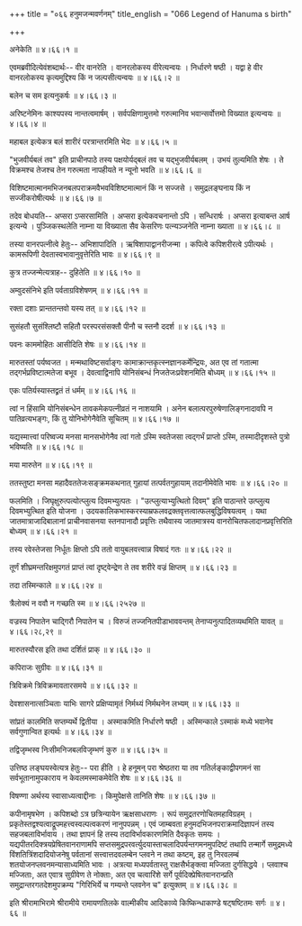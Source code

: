 +++
title = "०६६ हनुमजन्मवर्णनम्"
title_english = "066 Legend of Hanuma s birth"

+++


अनेकेति  ॥  ४।६६।१  ॥   

  

एवमब्रवीदित्येवंशब्दार्थः-- वीर वानरेति । वानरलोकस्य वीरेत्यन्वयः ।
निर्धारणे षष्ठी । यद्वा हे वीर वानरलोकस्य कृत्यमुद्दिश्य किं न
जल्पसीत्यन्वयः  ॥  ४।६६।२ ॥   

  

बलेन च सम इत्यनुकर्षः  ॥  ४।६६।३  ॥   

  

अरिष्टनेमिनः काश्यपस्य नान्तत्वमार्षम् । सर्वपक्षिणामुत्तमो गरुत्मानिव
भवान्सर्वोत्तमो विख्यात इत्यन्वयः  ॥  ४।६६।४  ॥   

  

महाबल इत्येकत्र बलं शारीरं परत्रान्तरमिति भेदः  ॥  ४।६६।५  ॥   

  

"भुजवीर्यबलं तव" इति प्राचीनपाठे तस्य पक्षयोर्यद्बलं तव च
यद्भुजवीर्यबलम् । उभयं तुल्यमिति शेषः । ते विक्रमश्च तेजश्च तेन गरुत्मता
नापहीयते न न्यूनो भवति  ॥  ४।६६।६  ॥   

  

विशिष्टमात्मानमभिजनबलपराक्रमवैभवविशिष्टमात्मानं किं न सज्जसे ।
समुद्रलङ्घनाय किं न सज्जीकरोषीत्यर्थः  ॥  ४।६६।७  ॥   

  

तदेव बोधयति-- अप्सरा ऽप्सरसामिति । अप्सरा इत्येकवचनान्तो ऽपि ।
सन्धिरार्षः । अप्सरा इत्याबन्त आर्ष इत्यन्ये । पुञ्जिकस्थलेति नाम्ना या
विख्याता सैव केसरिणः पत्न्यञ्जनेति नाम्ना ख्याता  ॥  ४।६६।८  ॥   

  

तस्या वानरपत्नीत्वे हेतुः-- अभिशापादिति । ऋषिशापाद्वानरीजन्मा । कपित्वे
कपिशरीरत्वे ऽपीत्यर्थः । कामरूपिणी देवतास्वभावानुवृत्तेरिति भावः  ॥ 
४।६६।९  ॥   

  

कुत्र तज्जन्मेत्यत्राह-- दुहितेति  ॥  ४।६६।१०  ॥   

  

अम्वुदसंनिभे इति पर्वताग्रविशेषणम्  ॥  ४।६६।११  ॥   

  

रक्ता दशाः प्रान्ततन्तवो यस्य तत्  ॥  ४।६६।१२  ॥   

  

सुसंहतौ सुसंश्लिष्टौ सहितौ परस्परसंसक्तौ पीनौ च स्तनौ ददर्श  ॥ 
४।६६।१३ ॥   

  

पवनः काममोहितः आसीदिति शेषः  ॥  ४।६६।१४  ॥   

  

मारुतस्तां पर्यष्वजत । मन्मथाविष्टसर्वाङ्गः
कामाक्रान्तकृत्स्नज्ञानकर्मेन्द्रियः, अत एव तां गतात्मा
तद्गर्भप्रविष्टात्मतेजा बभूव । देवत्वाद्विनापि योनिसंबन्धं
निजतेजःप्रवेशनमिति बोध्यम्  ॥  ४।६६।१५  ॥   

  

एकः पतिर्यस्यास्तद्व्रतं तं धर्मम्  ॥  ४।६६।१६  ॥   

  

त्वां न हिंसामि योनिसंबन्धेन तावकमेकपत्नीव्रतं न नाशयामि । अनेन
बलात्परपुरुषेणालिङ्गनादावपि न पातिव्रत्यभङ्गः, किं तु योनिभोगेनैवेति
सूचितम्  ॥  ४।६६।१७  ॥   

  

यद्यस्मात्त्वां परिष्वज्य मनसा मानसभोगेनैव त्वां गतो ऽस्मि स्वतेजसा
त्वद्गर्भं प्राप्तो ऽस्मि, तस्मादीदृशस्ते पुत्रो भविष्यति  ॥  ४।६६।१८
 ॥   

  

मया मारुतेन  ॥  ४।६६।१९  ॥   

  

ततस्तुष्टा मनसा महादैवततेजःसङ्क्रमकथनात् गुहायां तत्पर्वतगुहायाम्
तदानीमेवेति भावः  ॥  ४।६६।२०  ॥   

  

फलमिति । जिघृक्षुरुत्पत्योत्प्लुत्य दिवमभ्युत्पतः ।
"उत्प्लुत्याभ्युत्थितो दिवम्" इति पाठान्तरे उत्प्लुत्य दिवमभ्युत्थित इति
योजना । उदयकालिकभास्करस्याम्रफलवद्रक्तवृत्तत्वात्फलबुद्धिविषयत्वम् । यथा
जातमात्राजादिबालानां प्राचीनवासनया स्तनपानादौ प्रवृत्तिः तथैवास्य
जातमात्रस्य वानरोचितफलादानप्रवृत्तिरिति बोध्यम्  ॥  ४।६६।२१  ॥   

  

तस्य रवेस्तेजसा निर्धूतः क्षिप्तो ऽपि ततो वायुबलवत्त्वान्न विषादं गतः  ॥ 
४।६६।२२  ॥   

  

तूर्णं शीघ्रमन्तरिक्षमुपगतं प्राप्तं त्वां दृष्ट्वेन्द्रेण ते तव शरीरे
वज्रं क्षिप्तम्  ॥  ४।६६।२३  ॥   

  

तदा तस्मिन्काले  ॥  ४।६६।२४  ॥   

  

त्रैलोक्यं न ववौ न गच्छति स्म  ॥  ४।६६।२५२७  ॥   

  

वज्रस्य निपातेन चाद्गिरौ निपातेन च । विरुजं तज्जनितपीडाभाववन्तम्
तेनाप्यनुत्पादितव्यथमिति यावत्  ॥  ४।६६।२८,२९  ॥   

  

मारुतस्यौरस इति तथा दर्शितं प्राक्  ॥  ४।६६।३०  ॥   

  

कपिराजः सुग्रीवः  ॥  ४।६६।३१  ॥   

  

त्रिविक्रमे त्रिविक्रमावतारसमये  ॥  ४।६६।३२  ॥   

  

देवशासनात्सञ्चिताः याभिः सागरे प्रक्षिप्यामृतं निर्मथ्यं निर्मथनेन
लभ्यम्  ॥  ४।६६।३३  ॥   

  

सांप्रतं कालमिति सप्तम्यर्थे द्वितीया । अस्माकमिति निर्धारणे षष्ठी ।
अस्मिन्काले ऽस्माकं मध्ये भवानेव सर्वगुणान्वित इत्यर्थः  ॥  ४।६६।३४  ॥   

  

तद्विजृम्भस्व निःसीमनिजबलविजृम्भणं कुरु  ॥  ४।६६।३५  ॥   

  

उत्तिष्ठ लङ्घयस्वेत्यत्र हेतुः-- परा हीति । हे हनूमन् परा श्रेष्ठतरा या
तव गतिर्लङ्काद्वीपगमनं सा सर्वभूतानामुपकाराय न केवलमस्माकमेवेति शेषः  ॥ 
४।६६।३६  ॥   

  

विषण्णा अर्थस्य स्वासाध्यत्वाद्दीनाः । किमुपेक्षसे तानिति शेषः  ॥ 
४।६६।३७  ॥   

  

कपीनामृषभेण । कपिशब्दो ऽत्र छत्रिन्यायेन ऋक्षसाधराणः । रूपं
समुद्रतरणोचितमहाविग्रहम् । प्रकृतेस्तद्वश्यत्वाद्रूपमहत्त्वस्वल्पत्वकरणं
नानुपपन्नम् । एवं जाम्बवता हनुमदभिजनपराक्रमादिज्ञापनं तस्य
सहजबलाविर्भावाय । तथा ज्ञापनं हि तस्य तदाविर्भावकारणमिति दैवकृतः समयः ।
यद्यपीतरदिक्त्रयप्रेषितवानराणामपि
सप्तसमुद्रपरवर्त्युदयास्ताचलादिपर्यन्तगमनमुपदिष्टं तथापि तन्मार्गे
समुद्रमध्ये विंशतित्रिंशदादियोजनेषु पर्वतानां सत्त्वात्तदवलम्बेन प्लवने
न तथा कष्टम्, इह तु निरवलम्बं शतयोजनप्लवनमन्यासाध्यमिति भावः । अत्रत्या
मध्यपर्वतास्तु राक्षसैर्भङ्क्त्वा मज्जिता दुर्गसिद्धये । प्लवाश्च
मज्जिताः, अत एवात्र सुग्रीवेण ते नोक्ताः, अत एव चत्वारिंशे सर्गे
पूर्वदिक्प्रेषितवानरान्प्रति समुद्रान्तरगतदेशमुपक्रम्य "गिरिभिर्ये च
गम्यन्ते प्लवनेन च" इत्युक्तम्  ॥  ४।६६।३८  ॥   

  

इति श्रीरामाभिरामे श्रीरामीये रामायणतिलके वाल्मीकीय आदिकाव्ये
किष्किन्धाकाण्डे षट्षष्टितमः सर्गः  ॥  ४।६६  ॥   

  


